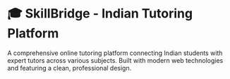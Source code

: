 # 🎓 SkillBridge - Indian Tutoring Platform

A comprehensive online tutoring platform connecting Indian students with expert tutors across various subjects. Built with modern web technologies and featuring a clean, professional design.
